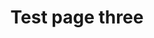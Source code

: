 ---
title: Test page three
description: Test page three description
tags:
    - curb ramps
    - education
    - effective communication
    - eligibility criteria
    - emergency management
    - employment
    - healthcare
---